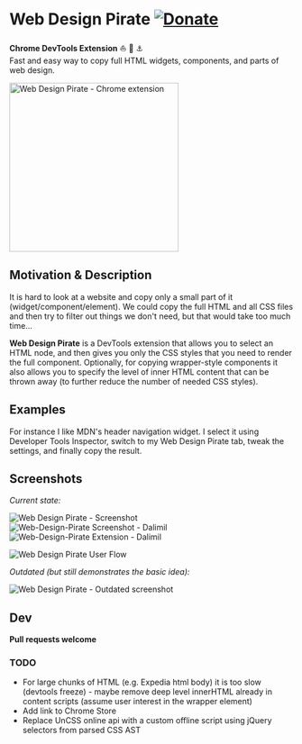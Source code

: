 # Web Design Pirate [![Donate](https://img.shields.io/badge/Donate-PayPal-green.svg)](https://www.paypal.com/cgi-bin/webscr?cmd=_s-xclick&hosted_button_id=EQYTWEHP59DJ2)

**Chrome DevTools Extension** :boat: :ghost: :anchor:  
Fast and easy way to copy full HTML widgets, components, and parts of web design.

<a href="https://github.com/Dalimil/Web-Design-Pirate">
  <img alt="Web Design Pirate - Chrome extension" src="https://github.com/Dalimil/Web-Design-Pirate/blob/master/images/icon450.png" width="300">
</a>

## Motivation & Description
It is hard to look at a website and copy only a small part of it (widget/component/element). We could copy the full HTML and all CSS files and then try to filter out things we don't need, but that would take too much time...

**Web Design Pirate** is a DevTools extension that allows you to select an HTML node, and then gives you only the CSS styles that you need to render the full component. Optionally, for copying wrapper-style components it also allows you to specify the level of inner HTML content that can be thrown away (to further reduce the number of needed CSS styles).

## Examples
For instance I like MDN's header navigation widget. I select it using Developer Tools Inspector, switch to my Web Design Pirate tab, tweak the settings, and finally copy the result.

## Screenshots
*Current state:*

![Web Design Pirate - Screenshot](https://github.com/Dalimil/Web-Design-Pirate/blob/master/images/screenshot-1.png)
![Web-Design-Pirate Screenshot - Dalimil](https://github.com/Dalimil/Web-Design-Pirate/blob/master/images/screenshot-2.png)
![Web-Design-Pirate Extension - Dalimil](https://github.com/Dalimil/Web-Design-Pirate/blob/master/images/screenshot-3.png)

![Web Design Pirate User Flow](https://github.com/Dalimil/Web-Design-Pirate/blob/master/images/flow.gif)

*Outdated (but still demonstrates the basic idea):*

![Web Design Pirate - Outdated screenshot](https://github.com/Dalimil/Web-Design-Pirate/blob/master/images/screenshot-old.png)


## Dev
**Pull requests welcome**

### TODO
- For large chunks of HTML (e.g. Expedia html body) it is too slow (devtools freeze) - maybe remove deep level innerHTML already in content scripts (assume user interest in the wrapper element)
- Add link to Chrome Store
- Replace UnCSS online api with a custom offline script using jQuery selectors from parsed CSS AST
